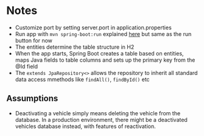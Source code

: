 # Notes

- Customize port by setting server.port in application.properties
- Run app with `mvn spring-boot:run` explained [here](https://stackoverflow.com/questions/47258695/mvn-spring-bootrun-vs-java-jar) but same as the run button for now
- The entities determine the table structure in H2
- When the app starts, Spring Boot creates a table based on entities, maps Java fields to table columns and sets up the primary key from the @Id field
- The `extends JpaRepository<>` allows the repository to inherit all standard data access mmethods like `findAll()`, `findById()` etc

## Assumptions

- Deactivating a vehicle simply means deleting the vehicle from the database. In a production environment, there might be a deactivated vehicles database instead, with features of reactivation.
